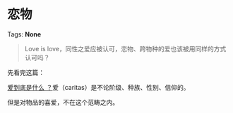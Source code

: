 # 恋物

Tags: **None**

> Love is love，同性之爱应被认可，恋物、跨物种的爱也该被用同样的方式认可吗？



先看完这篇：

[爱到底是什么 ？](https://www.zhihu.com/question/444126370/answer/1743255025)爱（caritas）是不论阶级、种族、性别、信仰的。

但是对物品的喜爱，不在这个范畴之内。



